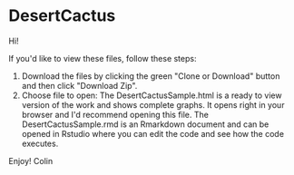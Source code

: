 # DesertCactus
Hi!

If you'd like to view these files, follow these steps:

1. Download the files by clicking the green "Clone or Download" button and then click "Download Zip".
2. Choose file to open: The DesertCactusSample.html is a ready to view version of the work and shows complete graphs. It opens right in your browser and I'd recommend opening this file. The DesertCactusSample.rmd is an Rmarkdown document and can be opened in Rstudio where you can edit the code and see how the code executes.  

Enjoy!
Colin
